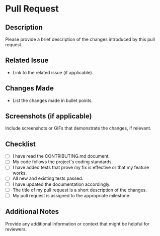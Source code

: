 # Pull Request

## Description

Please provide a brief description of the changes introduced by this pull request.

## Related Issue

- Link to the related issue (if applicable).

## Changes Made

- List the changes made in bullet points.

## Screenshots (if applicable)

Include screenshots or GIFs that demonstrate the changes, if relevant.

## Checklist

- [ ] I have read the CONTRIBUTING.md document.
- [ ] My code follows the project's coding standards.
- [ ] I have added tests that prove my fix is effective or that my feature works.
- [ ] All new and existing tests passed.
- [ ] I have updated the documentation accordingly.
- [ ] The title of my pull request is a short description of the changes.
- [ ] My pull request is assigned to the appropriate milestone.

## Additional Notes

Provide any additional information or context that might be helpful for reviewers.
